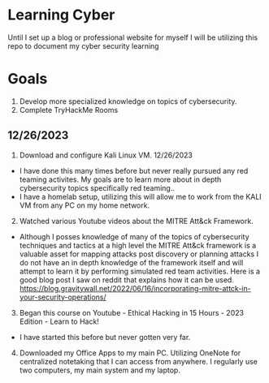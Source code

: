 # Learning Cyber
Until I set up a blog or professional website for myself I will be utilizing this repo to document my cyber security learning

# Goals
1. Develop more specialized knowledge on topics of cybersecurity. 
2. Complete TryHackMe Rooms


## 12/26/2023

1. Download and configure Kali Linux VM. 12/26/2023
- I have done this many times before but never really pursued any red teaming activites. My goals are to learn more about in depth cybersecurity topics specifically red teaming..
- I have a homelab setup, utilizing this will allow me to work from the KALI VM from any PC on my home network. 

2. Watched various Youtube videos about the MITRE Att&ck Framework.
-  Although I posses knowledge of many of the topics of cybersecurity techniques and tactics at a high level the MITRE Att&ck framework is a valuable asset for mapping attacks post discovery or planning attacks I do not have an in depth knowledge of the framework itself and will attempt to learn it by performing simulated red team activities. Here is a good blog post I saw on reddit that explains how it can be used. https://blog.gravitywall.net/2022/06/16/incorporating-mitre-attck-in-your-security-operations/

3. Began this course on Youtube - Ethical Hacking in 15 Hours - 2023 Edition - Learn to Hack!
- I have started this before but never gotten very far.

4. Downloaded my Office Apps to my main PC. Utilizing OneNote for centralized notetaking that I can access from anywhere. I regularly use two computers, my main system and my laptop. 

